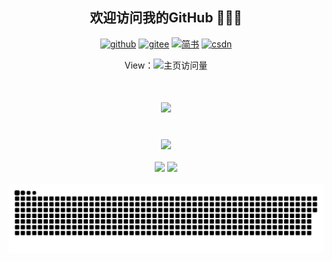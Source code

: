 <h2 align="center">欢迎访问我的GitHub 👏👏👏</h2>
<p align="center">
  <a href="https://github.com/rstyro"><img src="https://img.shields.io/badge/GitHub-24292e" alt="github"></a>
  <a href="https://gitee.com/rstyro"><img src="https://img.shields.io/badge/Gitee-ff0000" alt="gitee"></a>
  <a href="https://www.jianshu.com/u/651c15a1758a"><img src="https://img.shields.io/badge/简书-F95204" alt="简书"></a>
  <a href="https://blog.csdn.net/qq_32923745"><img src="https://img.shields.io/badge/CSDN-cf000e" alt="csdn"></a>
</p>
<div align="center">
View：<img src="https://profile-counter.glitch.me/rstyro/count.svg" alt="主页访问量">
</div>

<!-- 动态打字效果 -->
<h1 align="center">
  <a href="http://rstyro.gitee.io/blog/">
    <img src="https://readme-typing-svg.herokuapp.com?color=F74D18&lines=年轻是本钱，但不努力就不值钱;年轻的时候，梦想在远方。在远方的时候，梦想在家乡&center=true&size=23&width=1000">
  </a>
</h1>

<!-- 连续提交代码的次数 文档：https://github.com/DenverCoder1/github-readme-streak-stats -->
<!--
<div align="center"> <img src="https://github-readme-streak-stats.herokuapp.com/?user=rstyro" /></div>
-->
<br/>

<!-- 奖杯 地址：https://github.com/ryo-ma/github-profile-trophy -->
<div align="center"> <img src="https://github-profile-trophy.vercel.app/?username=rstyro&row=1&theme=juicyfresh" /> </div>
<br/>
<!-- GitHub数据统计 文档：https://github.com/anuraghazra/github-readme-stats/ -->
<div align="center">
  <img height="137px" src="https://github-readme-stats.vercel.app/api?username=rstyro&hide_title=true&hide_border=false&line_height=21&text_color=000&icon_color=000&bg_color=0,ea6161,ffc64d,fffc4d,52fa5a&theme=graywhite&show_icons=true&include_all_commits=true&count_private=true" />
  <img height="137px" src="https://github-readme-stats.vercel.app/api/top-langs/?username=rstyro&hide_title=true&hide_border=true&layout=compact&langs_count=6&text_color=000&icon_color=fff&bg_color=0,52fa5a,4dfcff,c64dff&theme=graywhite" />
</div>
<br>

<!-- 贪吃蛇代码贡献图 -->
<div align="center"><img src="https://raw.githubusercontent.com/rstyro/rstyro/output/github-contribution-grid-snake.svg" /></div>
<br/>

<!--
**rstyro/rstyro** is a ✨ _special_ ✨ repository because its `README.md` (this file) appears on your GitHub profile.

Here are some ideas to get you started:

- 🔭 I’m currently working on ...
- 🌱 I’m currently learning ...
- 👯 I’m looking to collaborate on ...
- 🤔 I’m looking for help with ...
- 💬 Ask me about ...
- 📫 How to reach me: ...
- 😄 Pronouns: ...
- ⚡ Fun fact: ...
-->
